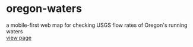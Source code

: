 # oregon-waters
a mobile-first web map for checking USGS flow rates of Oregon's running waters
<br>
[view page](https://samgartrell.github.io/oregon-waters/)
